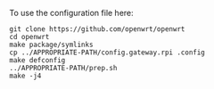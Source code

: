 To use the configuration file here:
```
git clone https://github.com/openwrt/openwrt
cd openwrt
make package/symlinks
cp ../APPROPRIATE-PATH/config.gateway.rpi .config
make defconfig
../APPROPRIATE-PATH/prep.sh
make -j4
```
